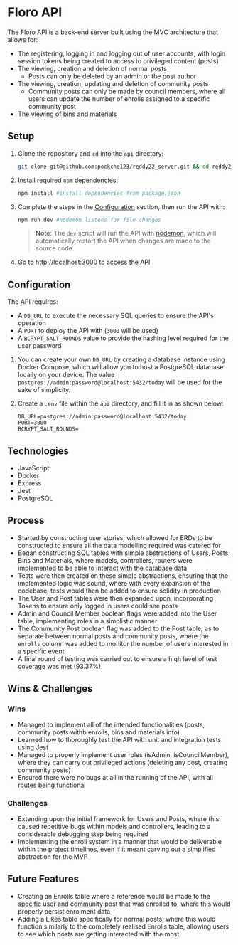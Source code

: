 # Floro API

The Floro API is a back-end server built using the MVC architecture that allows for:

- The registering, logging in and logging out of user accounts, with login session tokens being created to access to privileged content (posts)
- The viewing, creation and deletion of normal posts
  - Posts can only be deleted by an admin or the post author
- The viewing, creation, updating and deletion of community posts
  - Community posts can only be made by council members, where all users can update the number of enrolls assigned to a specific community post
- The viewing of bins and materials

## Setup

1. Clone the repository and `cd` into the `api` directory:

   ```sh
   git clone git@github.com:pockche123/reddy22_server.git && cd reddy22_server
   ```

2. Install required `npm` dependencies:

   ```sh
   npm install #install dependencies from package.json
   ```

3. Complete the steps in the [Configuration](#configuration) section, then run the API with:

   ```sh
   npm run dev #nodemon listens for file changes
   ```

   > **Note**: The `dev` script will run the API with [nodemon](https://nodemon.io), which will automatically restart the API when changes are made to the source code.

4. Go to http://localhost:3000 to access the API

## Configuration

The API requires:

- A `DB_URL` to execute the necessary SQL queries to ensure the API's operation
- A `PORT` to deploy the API with (`3000` will be used)
- A `BCRYPT_SALT_ROUNDS` value to provide the hashing level required for the user password

1. You can create your own `DB_URL` by creating a database instance using Docker Compose, which will allow you to host a PostgreSQL database locally on your device. The value `postgres://admin:password@localhost:5432/today` will be used for the sake of simplicity.

2. Create a `.env` file within the `api` directory, and fill it in as shown below:

   ```env
   DB_URL=postgres://admin:password@localhost:5432/today
   PORT=3000
   BCRYPT_SALT_ROUNDS=
   ```

## Technologies

- JavaScript
- Docker
- Express
- Jest
- PostgreSQL

## Process

- Started by constructing user stories, which allowed for ERDs to be constructed to ensure all the data modelling required was catered for
- Began constructing SQL tables with simple abstractions of Users, Posts, Bins and Materials, where models, controllers, routers were implemented to be able to interact with the database data
- Tests were then created on these simple abstractions, ensuring that the implemented logic was sound, where with every expansion of the codebase, tests would then be added to ensure solidity in production
- The User and Post tables were then expanded upon, incorporating Tokens to ensure only logged in users could see posts
- Admin and Council Member boolean flags were added into the User table, implementing roles in a simplistic manner
- The Community Post boolean flag was added to the Post table, as to separate between normal posts and community posts, where the `enrolls` column was added to monitor the number of users interested in a specific event
- A final round of testing was carried out to ensure a high level of test coverage was met (93.37%)

## Wins & Challenges

### Wins

- Managed to implement all of the intended functionalities (posts, community posts withb enrolls, bins and materials info)
- Learned how to thoroughly test the API with unit and integration tests using Jest
- Managed to properly implement user roles (isAdmin, isCouncilMember), where they can carry out privileged actions (deleting any post, creating community posts)
- Ensured there were no bugs at all in the running of the API, with all routes being functional

### Challenges

- Extending upon the initial framework for Users and Posts, where this caused repetitive bugs within models and controllers, leading to a considerable debugging step being required
- Implementing the enroll system in a manner that would be deliverable within the project timelines, even if it meant carving out a simplified abstraction for the MVP

## Future Features

- Creating an Enrolls table where a reference would be made to the specific user and community post that was enrolled to, where this would properly persist enrolment data
- Adding a Likes table specifically for normal posts, where this would function similarly to the completely realised Enrolls table, allowing users to see which posts are getting interacted with the most
